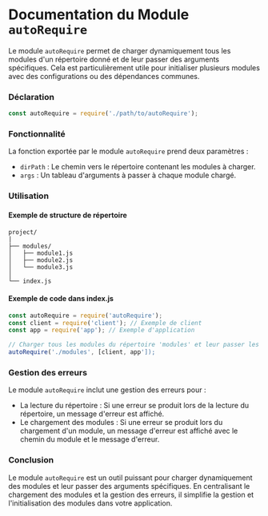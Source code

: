 # Documentation du Module `autoRequire`
Le module `autoRequire` permet de charger dynamiquement tous les modules d'un répertoire donné et de leur passer des arguments spécifiques. Cela est particulièrement utile pour initialiser plusieurs modules avec des configurations ou des dépendances communes.
### Déclaration
```javascript
const autoRequire = require('./path/to/autoRequire');
```
### Fonctionnalité
La fonction exportée par le module `autoRequire` prend deux paramètres :
* `dirPath` : Le chemin vers le répertoire contenant les modules à charger.
* `args` : Un tableau d'arguments à passer à chaque module chargé.
### Utilisation
#### Exemple de structure de répertoire
```
project/
|
├── modules/
│   ├── module1.js
│   ├── module2.js
│   └── module3.js
│
└── index.js
```
#### Exemple de code dans index.js
```javascript
const autoRequire = require('autoRequire');
const client = require('client'); // Exemple de client
const app = require('app'); // Exemple d'application

// Charger tous les modules du répertoire 'modules' et leur passer les arguments
autoRequire('./modules', [client, app']);
```

### Gestion des erreurs
Le module `autoRequire` inclut une gestion des erreurs pour :
* La lecture du répertoire : Si une erreur se produit lors de la lecture du répertoire, un message d'erreur est affiché.
* Le chargement des modules : Si une erreur se produit lors du chargement d'un module, un message d'erreur est affiché avec le chemin du module et le message d'erreur.

### Conclusion
Le module `autoRequire` est un outil puissant pour charger dynamiquement des modules et leur passer des arguments spécifiques. En centralisant le chargement des modules et la gestion des erreurs, il simplifie la gestion et l'initialisation des modules dans votre application.
